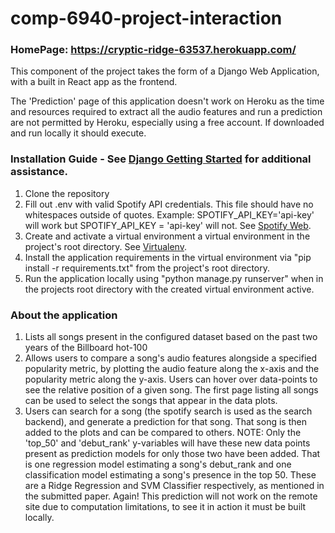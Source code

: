 # comp-6940-project-interaction

### HomePage: https://cryptic-ridge-63537.herokuapp.com/
This component of the project takes the form of a Django Web Application, with a built in React app as the frontend.

The 'Prediction' page of this application doesn't work on Heroku as the time and resources required to extract all the audio features and run a prediction are not permitted by Heroku, especially using a free account. If downloaded and run locally it should execute.

### Installation Guide - See [Django Getting Started](https://www.djangoproject.com/start/) for additional assistance.
1. Clone the repository
2. Fill out .env with valid Spotify API credentials.
      This file should have no whitespaces outside of quotes. Example: SPOTIFY_API_KEY='api-key' will work but SPOTIFY_API_KEY = 'api-key' will not.
      See [Spotify Web](https://developer.spotify.com/documentation/web-api/quick-start/).
3. Create and activate a virtual environment a virtual environment in the project's root directory. See [Virtualenv](https://virtualenv.pypa.io/en/latest/installation.html).
4. Install the application requirements in the virtual environment via "pip install -r requirements.txt" from the project's root directory.
5. Run the application locally using "python manage.py runserver" when in the projects root directory with the created virtual environment active.


### About the application
1. Lists all songs present in the configured dataset based on the past two years of the Billboard hot-100
2. Allows users to compare a song's audio features alongside a specified popularity metric, by plotting the audio feature along the x-axis and the popularity metric along the y-axis. Users can hover over data-points to see the relative position of a given song. The first page listing all songs can be used to select the songs that appear in the data plots.
3. Users can search for a song (the spotify search is used as the search backend), and generate a prediction for that song. That song is then added to the plots and can be compared to others. NOTE: Only the 'top_50' and 'debut_rank' y-variables will have these new data points present as prediction models for only those two have been added.
    That is one regression model estimating a song's debut_rank and one classification model estimating a song's presence in the top 50. These are a Ridge Regression and SVM     Classifier respectively, as mentioned in the submitted paper.
    Again! This prediction will not work on the remote site due to computation limitations, to see it in action it must be built locally.
